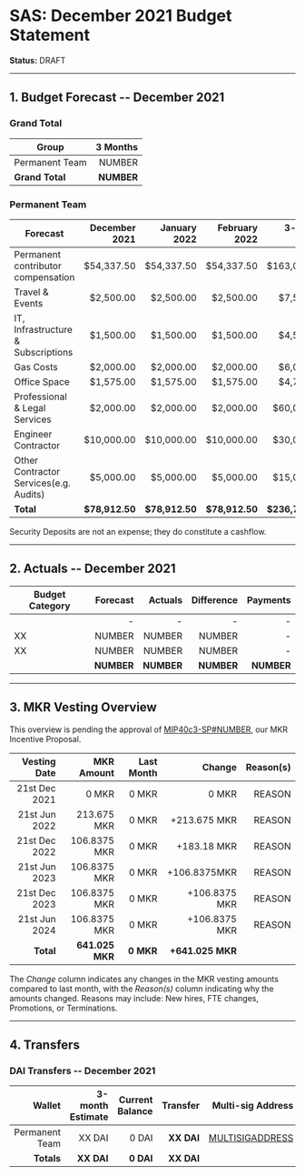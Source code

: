 # SAS: December 2021 Budget Statement

**Status:** DRAFT

---

## 1. Budget Forecast -- December 2021

### Grand Total

| Group           | 3 Months       |
|-----------------|---------------:|
| Permanent Team  |       NUMBER  |
| **Grand Total** |   **NUMBER** |

### Permanent Team

| Forecast                     | December 2021 | January 2022 | February 2022 | 3-month Total |
|------------------------------|----------:|----------:|------------:|--------------:|
| Permanent contributor compensation      |   $54,337.50 |   $54,337.50 |     $54,337.50 |      $163,012.50 |
| Travel & Events |   $2,500.00 |      $2,500.00     |       $2,500.00     |       $7,500.00    |
| IT, Infrastructure & Subscriptions          |    $1,500.00 |     $1,500.00 |       $1,500.00 |       $4,500.00 |
| Gas Costs                     |      $2,000.00 |      $2,000.00 |       $2,000.00 |        $6,000.00 |
| Office Space               |      $1,575.00 |      $1,575.00 |        $1,575.00 |          $4,725.00 |
| Professional & Legal Services               |      $2,000.00 |      $2,000.00 |        $2,000.00 |          $60,000.00 |
| Engineer Contractor             |      $10,000.00 |      $10,000.00 |       $10,000.00 |         $30,000.00 |
| Other Contractor Services(e.g. Audits)                |      $5,000.00     |   $5,000.00  |      $5,000.00       |        $15,000.00 |
| **Total**                    |**$78,912.50**|**$78,912.50**|**$78,912.50**|  **$236,737.50**|

Security Deposits are not an expense; they do constitute a cashflow.

---

## 2. Actuals -- December 2021


| Budget Category     | Forecast       | Actuals        | Difference      | Payments       |
| ------------------- | -------------: | -------------: | --------------: | -------------: |
|                     | -              | -              | -               | -        |
| XX     |  NUMBER        | NUMBER         | NUMBER         | -              |
| XX      |   NUMBER         | NUMBER         | NUMBER         | -              |
|                     | **NUMBER**    | **NUMBER**    | **NUMBER**      |  **NUMBER**    |
---

## 3. MKR Vesting Overview

This overview is pending the approval of [MIP40c3-SP#NUMBER](LINK), our MKR Incentive Proposal.
 
|  Vesting Date         |       MKR Amount | Last Month |        Change |      Reason(s) |
|----------------------:|-----------------:|-----------:|--------------:|---------------:|
|  21st Dec 2021        |       0 MKR      |      0 MKR |   0 MKR       |      REASON    |
|  21st Jun 2022        |      213.675 MKR |      0 MKR |   +213.675 MKR |      REASON  |
|  21st Dec 2022        |       106.8375 MKR |      0 MKR |   +183.18 MKR |      REASON |
|  21st Jun 2023        |       106.8375 MKR |      0 MKR |   +106.8375MKR |      REASON |
|  21st Dec 2023        |       106.8375 MKR |      0 MKR |   +106.8375 MKR |      REASON |
|  21st Jun 2024        |       106.8375 MKR |      0 MKR |   +106.8375 MKR |      REASON |
|  **Total**            | **641.025 MKR** |  **0 MKR** | **+641.025 MKR** |                |

The *Change* column indicates any changes in the MKR vesting amounts compared to last month, with the *Reason(s)* column indicating why the amounts changed. Reasons may include: New hires, FTE changes, Promotions, or Terminations.

---

## 4. Transfers

### DAI Transfers -- December 2021

|             Wallet | 3-month Estimate | Current Balance |         Transfer |                          Multi-sig Address |
|-------------------:|-----------------:|----------------:|-----------------:|-------------------------------------------:|
|     Permanent Team |      XX DAI |           0 DAI | **XX DAI** | [MULTISIGADDRESS](LINK) |
|     **Totals**     |  **XX DAI** |       **0 DAI** | **XX DAI** |                                            |
